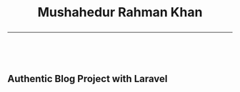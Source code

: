 <!--markdown tutorial-->

<h1  align="center">Mushahedur Rahman Khan</j1>

 <br/>
 
---
  <br/>

## Authentic Blog Project with Laravel
